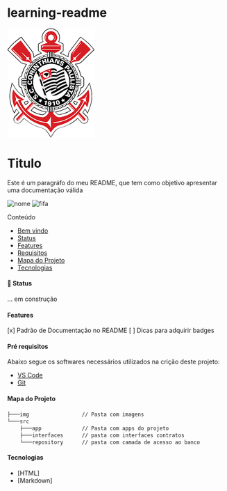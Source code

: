 # learning-readme

![corinthians](./img/corinthians.png)
<!-- -------------------------------------
<p align="center" width="100%">
      <img width="50%" src="./img/corinthians.png" alt="logo">      
</p> -->

# Titulo 
<!-- ## Titulo 
### Titulo 
#### Titulo 
##### Titulo 

<h1>Titulo</h1>
<h2>Titulo</h2>
<h3>Titulo</h3>
<h4>Titulo</h4>
<h5>Titulo</h5> -->

<!-- Este é um paragráfo do meu README, que tem como objetivo apresentar uma documentação válida -->

<p align="left">Este é um paragráfo do meu README, que tem como objetivo apresentar uma documentação válida</p>

![nome](https://img.shields.io/badge/Sonarqube-5190cf?style=for-the-badge&logo=readme&logoColor=black)
![fifa](https://img.shields.io/badge/FIFA-B7312F?style=for-the-badge&logo=fifa&logoColor=white)

Conteúdo
<ul>
    <li>
        <a href="#">Bem vindo</a>
    </li>
    <li>
        <a href="#status">Status</a>
    </li>
    <li>
        <a href="#features">Features</a>
    </li>
    <li>
        <a href="#requisitos">Requisitos</a>
    </li>
    <li>
        <a href="#mapaProjeto">Mapa do Projeto</a>
    </li>
    <li>
        <a href="#tecnologias">Tecnologias</a>
    </li>
</ul>

<p id="status"></p>

#### :rocket: Status
...  em construção


<p id="features"></p>

#### Features
[x] Padrão de Documentação no README
[ ] Dicas para adquirir badges


<p id="requisitos"></p>

#### Pré requisitos
Abaixo segue os softwares necessários utilizados na crição deste projeto:


<ul>
    <li>
        <a href="https://code.visualstudio.com/">VS Code</a>
    </li>
    <li>
        <a href="https://git-scm.com/">Git</a>
    </li>
</ul>

<p id="mapaProjeto"></p>

#### Mapa do Projeto

```
├───img                 // Pasta com imagens
└───src
    ├───app             // Pasta com apps do projeto
    ├───interfaces      // pasta com interfaces contratos
    └───repository      // pasta com camada de acesso ao banco
```

<p id="tecnologias"></p>

#### Tecnologias

- [HTML]
- [Markdown]
